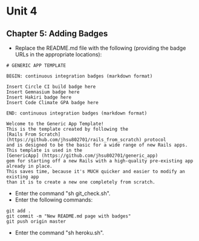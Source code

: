 # Unit 4
## Chapter 5: Adding Badges

* Replace the README.md file with the following (providing the badge URLs in the appropriate locations):
```
# GENERIC APP TEMPLATE

BEGIN: continuous integration badges (markdown format)

Insert Circle CI build badge here
Insert Gemnasium badge here
Insert Hakiri badge here
Insert Code Climate GPA badge here

END: continuous integration badges (markdown format)

Welcome to the Generic App Template!
This is the template created by following the 
[Rails From Scratch] (https://github.com/jhsu802701/rails_from_scratch) protocol 
and is designed to be the basic for a wide range of new Rails apps.
This template is used in the 
[GenericApp] (https://github.com/jhsu802701/generic_app)
gem for starting off a new Rails with a high-quality pre-existing app already in place.
This saves time, because it's MUCH quicker and easier to modify an existing app 
than it is to create a new one completely from scratch.
```
* Enter the command "sh git_check.sh".
* Enter the following commands:
```
git add .
git commit -m "New README.md page with badges"
git push origin master
```
* Enter the command "sh heroku.sh".
